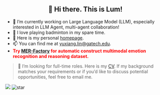 <h2 align="center">👋 Hi there. This is Lum! </h2>

- 🔭 I’m currently working on Large Language Model (LLM), especially interested in LLM Agent, multi-agent collaboration!
- 🌱 I love playing badminton in my spare time.
- 💞️ Here is my personal [homepage](https://lum1104.github.io/).
- 📫 You can find me at [yuxiang.lin@gatech.edu](yuxiang.lin@gatech.edu).
- **<font color=red>Try <a href="https://github.com/Lum1104/MER-Factory" target="_blank">MER-Factory</a> for automatic construct multimodal emotion recognition and reasoning dataset.</font>**

> 📢 I’m looking for full-time roles. Here is my [CV](https://lum1104.github.io/resources/%E6%9E%97%E9%92%B0%E7%BF%94.pdf). If my background matches your requirements or if you’d like to discuss potential opportunities, feel free to email me.

<img src="https://komarev.com/ghpvc/?username=Lum1104&color=blue" /> ![star](https://img.shields.io/github/stars/Lum1104)

